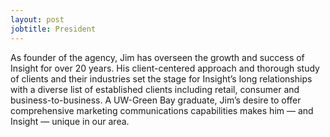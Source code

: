 ```yaml
---
layout: post
jobtitle: President
---
```


As founder of the agency, Jim has overseen the growth and success of Insight for over 20 years. His client-centered approach and thorough study of clients and their industries set the stage for Insight’s long relationships with a diverse list of established clients including retail, consumer and business-to-business. A UW-Green Bay graduate, Jim’s desire to offer comprehensive marketing communications capabilities makes him — and Insight — unique in our area.